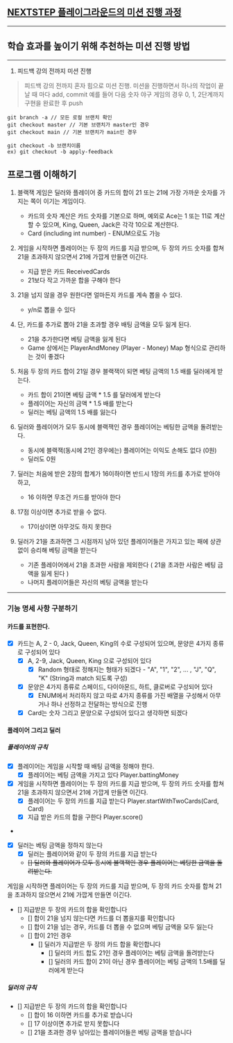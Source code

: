 ## [NEXTSTEP 플레이그라운드의 미션 진행 과정](https://github.com/next-step/nextstep-docs/blob/master/playground/README.md)

---
## 학습 효과를 높이기 위해 추천하는 미션 진행 방법

---
1. 피드백 강의 전까지 미션 진행 
> 피드백 강의 전까지 혼자 힘으로 미션 진행. 미션을 진행하면서 하나의 작업이 끝날 때 마다 add, commit
> 예를 들어 다음 숫자 야구 게임의 경우 0, 1, 2단계까지 구현을 완료한 후 push


```
git branch -a // 모든 로컬 브랜치 확인
git checkout master // 기본 브랜치가 master인 경우
git checkout main // 기본 브랜치가 main인 경우

git checkout -b 브랜치이름
ex) git checkout -b apply-feedback
```
## 프로그램 이해하기 

1. 블랙잭 게임은 딜러와 플레이어 중 카드의 합이 21 또는 21에 가장 가까운 숫자를 가지는 쪽이 이기는 게임이다. 
   - 카드의 숫자 계산은 카드 숫자를 기본으로 하며, 예외로 Ace는 1 또는 11로 계산할 수 있으며, King, Queen, Jack은 각각 10으로 계산한다.
   - Card (including int number) - ENUM으로도 가능

2. 게임을 시작하면 플레이어는 두 장의 카드를 지급 받으며, 두 장의 카드 숫자를 합쳐 21을 초과하지 않으면서 21에 가깝게 만들면 이긴다. 
   - 지급 받은 카드 ReceivedCards
   - 21보다 작고 가까운 합을 구해야 한다 

3. 21을 넘지 않을 경우 원한다면 얼마든지 카드를 계속 뽑을 수 있다.
   - y/n로 뽑을 수 있다 

4. 단, 카드를 추가로 뽑아 21을 초과할 경우 배팅 금액을 모두 잃게 된다.
   - 21을 추가한다면 베팅 금액을 잃게 된다 
   - Game 상에서는 PlayerAndMoney (Player - Money) Map 형식으로 관리하는 것이 좋겠다 

5. 처음 두 장의 카드 합이 21일 경우 블랙잭이 되면 베팅 금액의 1.5 배를 딜러에게 받는다.
   - 카드 합이 21이면 베팅 금액 * 1.5 를 달러에게 받는다
   - 플레이어는 자신의 금액 * 1.5 배를 받는다
   - 딜러는 베팅 금액의 1.5 배를 잃는다 

6. 딜러와 플레이어가 모두 동시에 블랙잭인 경우 플레이어는 베팅한 금액을 돌려받는다.
   - 동시에 블랙잭(동시에 21인 경우에는) 플레이어는 이익도 손해도 없다 (0원)
   - 딜러도 0원 

7. 딜러는 처음에 받은 2장의 합계가 16이하이면 반드시 1장의 카드를 추가로 받아야 하고,
   - 16 이하면 무조건 카드를 받아야 한다 

8. 17점 이상이면 추가로 받을 수 없다.
   - 17이상이면 아무것도 하지 못한다 

9. 딜러가 21을 초과하면 그 시점까지 남아 있던 플레이어들은 가지고 있는 패에 상관 없이 승리해 베팅 금액을 받는다
   - 기존 플레이어에서 21을 초과한 사람을 제외한다 ( 21을 초과한 사람은 베팅 금액을 잃게 된다 ) 
   - 나머지 플레이어들은 자신의 베팅 금액을 받는다 

---

### 기능 명세 사항 구분하기 
#### 카드를 표현한다. 
- [x] 카드는 A, 2 - 0, Jack, Queen, King의 수로 구성되어 있으며, 문양은 4가지 종류로 구성되어 있다
  - [x] A, 2-9, Jack, Queen, King 으로 구성되어 있다
    - [x] Random 형태로 정해지는 형태가 되겠다 - "A", "1", "2", ... , "J", "Q", "K" (String과 match 되도록 구성)
  - [x] 문양은 4가지 종류로 스페이드, 다이아몬드, 하트, 클로버로 구성되어 있다
    - [x] ENUM에서 처리하지 않고 따로 4가지 종류를 가진 배열을 구성해서 아무거나 하나 선정하고 전달하는 방식으로 진행 
  - [x] Card는 숫자 그리고 문양으로 구성되어 있다고 생각하면 되겠다

#### 플레이어 그리고 딜러 
##### 플레이어의 규칙 
- [x] 플레이어는 게임을 시작할 때 배팅 금액을 정해야 한다. 
  - [x] 플레이어는 베팅 금액을 가지고 있다 Player.battingMoney
- [x] 게임을 시작하면 플레이어는 두 장의 카드를 지급 받으며, 두 장의 카드 숫자를 합쳐 21을 초과하지 않으면서 21에 가깝게 만들면 이긴다.
  - [x] 플레이어는 두 장의 카드를 지급 받는다 Player.startWithTwoCards(Card, Card)
  - [x] 지급 받은 카드의 합을 구한다 Player.score()
- 
- [x] 딜러는 베팅 금액을 정하지 않는다
  - [x] 딜러는 플레이어와 같이 두 장의 카드를 지급 받는다
  - ~~[] 딜러와 플레이어가 모두 동시에 블랙잭인 경우 플레이어는 베팅한 금액을 돌려받는다.~~

게임을 시작하면 플레이어는 두 장의 카드를 지급 받으며, 두 장의 카드 숫자를 합쳐 21을 초과하지 않으면서 21에 가깝게 만들면 이긴다.

- [] 지급받은 두 장의 카드의 합을 확인합니다
  - [] 합이 21을 넘지 않는다면 카드를 더 뽑을지를 확인합니다
  - [] 합이 21을 넘는 경우, 카드를 더 뽑을 수 없으며 베팅 금액을 모두 잃는다
  - [] 합이 21인 경우
    - [] 딜러가 지급받은 두 장의 카드 합을 확인합니다
      - [] 딜러의 카드 합도 21인 경우 플레이어는 베팅 금액을 돌려받는다
      - [] 딜러의 카드 합이 21이 아닌 경우 플레이어는 베팅 금액의 1.5배를 딜러에게 받는다

##### 딜러의 규칙
- [] 지급받은 두 장의 카드의 합을 확인합니다 
  - [] 합이 16 이하면 카드를 추가로 받습니다
  - [] 17 이상이면 추가로 받지 못합니다
  - [] 21을 초과한 경우 남아있는 플레이어들은 베팅 금액을 받습니다
